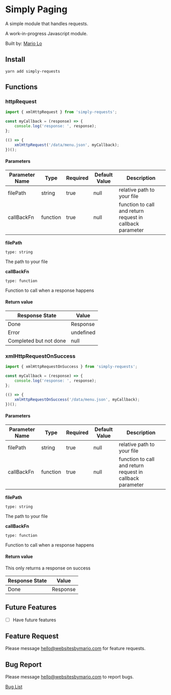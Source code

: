 # Simply Paging

A simple module that handles requests.

A work-in-progress Javascript module.

Built by: [Mario Lo](https://github.com/mariolo1985)

## Install

```
yarn add simply-requests
```

## Functions

### httpRequest

```javascript
import { xmlHttpRequest } from 'simply-requests';

const myCallback = (response) => {
    console.log('response: ', response);
};

(() => {
    xmlHttpRequest('/data/menu.json', myCallback);
})();

```

#### Parameters

| Parameter Name   | Type   | Required   | Default Value   | Description   |
| --- | --- | --- | --- | --- |
| filePath | string | true | null | relative path to your file |
| callBackFn | function | true | null | function to call and return request in callback parameter |

**filePath**

`type: string`

The path to your file

**callBackFn**

`type: function`

Function to call when a response happens

#### Return value

| Response State | Value |
| --- | --- |
| Done | Response |
| Error | undefined |
| Completed but not done | null |


### xmlHttpRequestOnSuccess

```javascript
import { xmlHttpRequestOnSuccess } from 'simply-requests';

const myCallback = (response) => {
    console.log('response: ', response);
};

(() => {
    xmlHttpRequestOnSuccess('/data/menu.json', myCallback);
})();

```

#### Parameters

| Parameter Name   | Type   | Required   | Default Value   | Description   |
| --- | --- | --- | --- | --- |
| filePath | string | true | null | relative path to your file |
| callBackFn | function | true | null | function to call and return request in callback parameter |

**filePath**

`type: string`

The path to your file

**callBackFn**

`type: function`

Function to call when a response happens

#### Return value

This only returns a response on success

| Response State | Value |
| --- | --- |
| Done | Response |

## Future Features

- [ ] Have future features

## Feature Request

Please message hello@websitesbymario.com for feature requests.

## Bug Report

Please message hello@websitesbymario.com to report bugs.

[Bug List](https://github.com/mariolo1985/simply-requests/issues)

